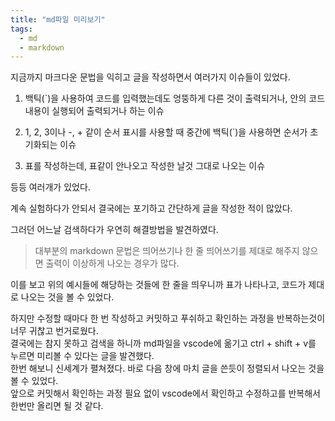 ```yaml
---
title: "md파일 미리보기"
tags:
  - md
  - markdown
---
```


지금까지 마크다운 문법을 익히고 글을 작성하면서 여러가지 이슈들이 있었다.  

1. 백틱(`)을 사용하여 코드를 입력했는데도 엉뚱하게 다른 것이 출력되거나, 안의 코드 내용이 실행되어 출력되거나 하는 이슈  

2. 1, 2, 3이나 -, + 같이 순서 표시를 사용할 때 중간에 백틱(`)을 사용하면 순서가 초기화되는 이슈  

3. 표를 작성하는데, 표같이 안나오고 작성한 날것 그대로 나오는 이슈  

등등 여러개가 있었다.  

계속 실험하다가 안되서 결국에는 포기하고 간단하게 글을 작성한 적이 많았다.  

그러던 어느날 검색하다가 우연히 해결방법을 발견하였다.  

> 대부분의 markdown 문법은 띄어쓰기나 한 줄 띄어쓰기를 제대로 해주지 않으면 출력이 이상하게 나오는 경우가 많다.  

이를 보고 위의 예시들에 해당하는 것들에 한 줄을 띄우니까 표가 나타나고, 코드가 제대로 나오는 것을 볼 수 있었다.  

하지만 수정할 때마다 한 번 작성하고 커밋하고 푸쉬하고 확인하는 과정을 반복하는것이 너무 귀찮고 번거로웠다.  
결국에는 참지 못하고 검색을 하니까 md파일을 vscode에 옮기고 ctrl + shift + v를 누르면 미리볼 수 있다는 글을 발견했다.  
한번 해보니 신세계가 펼쳐졌다. 바로 다음 창에 마치 글을 쓴듯이 정렬되서 나오는 것을 볼 수 있었다.  
앞으로 커밋해서 확인하는 과정 필요 없이 vscode에서 확인하고 수정하고를 반복해서 한번만 올리면 될 것 같다.
